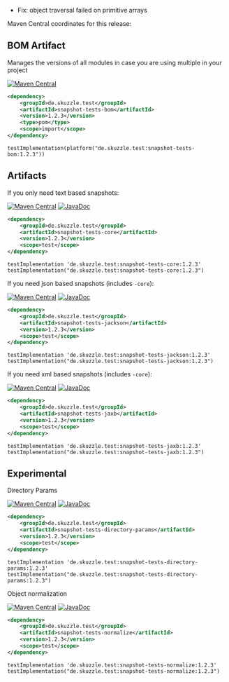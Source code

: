 * Fix: object traversal failed on primitive arrays

Maven Central coordinates for this release:

## BOM Artifact
Manages the versions of all modules in case you are using multiple in your project

[![Maven Central](https://img.shields.io/static/v1?label=MavenCentral&message=1.2.3&color=blue)](https://search.maven.org/artifact/de.skuzzle.test/snapshot-tests-bom/1.2.3/jar)

```xml
<dependency>
    <groupId>de.skuzzle.test</groupId>
    <artifactId>snapshot-tests-bom</artifactId>
    <version>1.2.3</version>
    <type>pom</type>
    <scope>import</scope>
</dependency>
```

```
testImplementation(platform("de.skuzzle.test:snapshot-tests-bom:1.2.3"))
```

## Artifacts
If you only need text based snapshots:

[![Maven Central](https://img.shields.io/static/v1?label=MavenCentral&message=1.2.3&color=blue)](https://search.maven.org/artifact/de.skuzzle.test/snapshot-tests-core/1.2.3/jar) [![JavaDoc](https://img.shields.io/static/v1?label=JavaDoc&message=1.2.3&color=orange)](http://www.javadoc.io/doc/de.skuzzle.test/snapshot-tests-core/1.2.3)

```xml
<dependency>
    <groupId>de.skuzzle.test</groupId>
    <artifactId>snapshot-tests-core</artifactId>
    <version>1.2.3</version>
    <scope>test</scope>
</dependency>
```

```
testImplementation 'de.skuzzle.test:snapshot-tests-core:1.2.3'
testImplementation("de.skuzzle.test:snapshot-tests-core:1.2.3")
```

If you need json based snapshots (includes `-core`):

[![Maven Central](https://img.shields.io/static/v1?label=MavenCentral&message=1.2.3&color=blue)](https://search.maven.org/artifact/de.skuzzle.test/snapshot-tests-jackson/1.2.3/jar) [![JavaDoc](https://img.shields.io/static/v1?label=JavaDoc&message=1.2.3&color=orange)](http://www.javadoc.io/doc/de.skuzzle.test/snapshot-tests-jackson/1.2.3)

```xml
<dependency>
    <groupId>de.skuzzle.test</groupId>
    <artifactId>snapshot-tests-jackson</artifactId>
    <version>1.2.3</version>
    <scope>test</scope>
</dependency>
```

```
testImplementation 'de.skuzzle.test:snapshot-tests-jackson:1.2.3'
testImplementation("de.skuzzle.test:snapshot-tests-jackson:1.2.3")
```

If you need xml based snapshots (includes `-core`):

[![Maven Central](https://img.shields.io/static/v1?label=MavenCentral&message=1.2.3&color=blue)](https://search.maven.org/artifact/de.skuzzle.test/snapshot-tests-jaxb/1.2.3/jar) [![JavaDoc](https://img.shields.io/static/v1?label=JavaDoc&message=1.2.3&color=orange)](http://www.javadoc.io/doc/de.skuzzle.test/snapshot-tests-jaxb/1.2.3)

```xml
<dependency>
    <groupId>de.skuzzle.test</groupId>
    <artifactId>snapshot-tests-jaxb</artifactId>
    <version>1.2.3</version>
    <scope>test</scope>
</dependency>
```

```
testImplementation 'de.skuzzle.test:snapshot-tests-jaxb:1.2.3'
testImplementation("de.skuzzle.test:snapshot-tests-jaxb:1.2.3")
```

## Experimental
Directory Params

[![Maven Central](https://img.shields.io/static/v1?label=MavenCentral&message=1.2.3&color=blue)](https://search.maven.org/artifact/de.skuzzle.test/snapshot-tests-directory-params/1.2.3/jar) [![JavaDoc](https://img.shields.io/static/v1?label=JavaDoc&message=1.2.3&color=orange)](http://www.javadoc.io/doc/de.skuzzle.test/snapshot-tests-directory-params/1.2.3)

```xml
<dependency>
    <groupId>de.skuzzle.test</groupId>
    <artifactId>snapshot-tests-directory-params</artifactId>
    <version>1.2.3</version>
    <scope>test</scope>
</dependency>
```

```
testImplementation 'de.skuzzle.test:snapshot-tests-directory-params:1.2.3'
testImplementation("de.skuzzle.test:snapshot-tests-directory-params:1.2.3")
```

Object normalization

[![Maven Central](https://img.shields.io/static/v1?label=MavenCentral&message=1.2.3&color=blue)](https://search.maven.org/artifact/de.skuzzle.test/snapshot-tests-normalize/1.2.3/jar) [![JavaDoc](https://img.shields.io/static/v1?label=JavaDoc&message=1.2.3&color=orange)](http://www.javadoc.io/doc/de.skuzzle.test/snapshot-tests-normalize/1.2.3)

```xml
<dependency>
    <groupId>de.skuzzle.test</groupId>
    <artifactId>snapshot-tests-normalize</artifactId>
    <version>1.2.3</version>
    <scope>test</scope>
</dependency>
```

```
testImplementation 'de.skuzzle.test:snapshot-tests-normalize:1.2.3'
testImplementation("de.skuzzle.test:snapshot-tests-normalize:1.2.3")
```